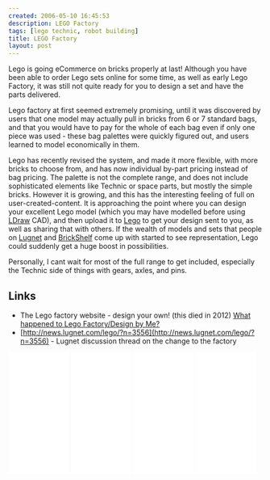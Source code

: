```yaml
---
created: 2006-05-10 16:45:53
description: LEGO Factory
tags: [lego technic, robot building]
title: LEGO Factory
layout: post
---
```

Lego is going eCommerce on bricks properly at last! Although you have been able to order Lego sets online for some time, as well as early Lego Factory, it was still not quite ready for you to design a set and have the parts delivered.

Lego factory at first seemed extremely promising, until it was discovered by users that one model may actually pull in bricks from 6 or 7 standard bags, and that you would have to pay for the whole of each bag even if only one piece was used - these bag palettes were quickly figured out, and users learned to model economically in them.

Lego has recently revised the system, and made it more flexible, with more bricks to choose from, and has now individual by-part pricing instead of bag pricing. The palette is not the complete range, and does not include sophisticated elements like Technic or space parts, but mostly the simple bricks. However it is growing, and this has the interesting feeling of full on user-created-content. It is approaching the point where you can design your excellent Lego model (which you may have modelled before using [LDraw](/wiki/ldraw_system.html "The LDraw Lego CAD System") CAD), and then upload it to [Lego](/wiki/lego.html "The best known construction toy") to get your design sent to you, as well as sharing that with others. If the wealth of models and sets that people on [Lugnet](/wiki/lugnet.html "Lego Users Group Network") and [BrickShelf](/wiki/brickshelf.html "A gallery for Lego Creations") come up with started to see representation, Lego could suddenly get a huge boost in possibilities.

Personally, I cant wait for most of the full range to get included, especially the Technic side of things with gears, axles, and pins.

## Links

* The Lego factory website - design your own! (this died in 2012) [What happened to Lego Factory/Design by Me?](https://www.lego.com/en-gb/ldd/designbyme)
* [http://news.lugnet.com/lego/?n=3556](http://news.lugnet.com/lego/?n=3556) - Lugnet discussion thread on the change to the factory

<iframe style="width:120px;height:240px;" marginwidth="0" marginheight="0" scrolling="no" frameborder="0" src="//ws-eu.amazon-adsystem.com/widgets/q?ServiceVersion=20070822&OneJS=1&Operation=GetAdHtml&MarketPlace=GB&source=ss&ref=as_ss_li_til&ad_type=product_link&tracking_id=orionrobots-21&language=en_GB&marketplace=amazon&region=GB&placement=B01DC61WKA&asins=B01DC61WKA&linkId=08ebe42cb720863a0810440b9449df99&show_border=true&link_opens_in_new_window=true"></iframe><!-- Lego Gear ring shifter kit review 2021 -->
<iframe style="width:120px;height:240px;" marginwidth="0" marginheight="0" scrolling="no" frameborder="0" src="//ws-eu.amazon-adsystem.com/widgets/q?ServiceVersion=20070822&OneJS=1&Operation=GetAdHtml&MarketPlace=GB&source=ss&ref=as_ss_li_til&ad_type=product_link&tracking_id=orionrobots-21&language=en_GB&marketplace=amazon&region=GB&placement=B00UCR3G1Q&asins=B00UCR3G1Q&linkId=0152a03f9db9a953ba8f7a4c2466e358&show_border=true&link_opens_in_new_window=true"></iframe><!-- Lego gear and axle set review 2021 -->
<iframe style="width:120px;height:240px;" marginwidth="0" marginheight="0" scrolling="no" frameborder="0" src="//ws-eu.amazon-adsystem.com/widgets/q?ServiceVersion=20070822&OneJS=1&Operation=GetAdHtml&MarketPlace=GB&source=ss&ref=as_ss_li_til&ad_type=product_link&tracking_id=orionrobots-21&language=en_GB&marketplace=amazon&region=GB&placement=B0014QXN08&asins=B0014QXN08&linkId=dee30fcf01956e2a4cd5a0f83070a3a5&show_border=true&link_opens_in_new_window=true"></iframe><!-- Lego power functions kit - review 2021 -->
<iframe style="width:120px;height:240px;" marginwidth="0" marginheight="0" scrolling="no" frameborder="0" src="//ws-eu.amazon-adsystem.com/widgets/q?ServiceVersion=20070822&OneJS=1&Operation=GetAdHtml&MarketPlace=GB&source=ss&ref=as_ss_li_til&ad_type=product_link&tracking_id=orionrobots-21&language=en_GB&marketplace=amazon&region=GB&placement=B01E8YYLPS&asins=B01E8YYLPS&linkId=6ce24ab352afb4820cfe48d14a3bd708&show_border=true&link_opens_in_new_window=true"></iframe><!-- Lego technic beams set - review 2021 -->

